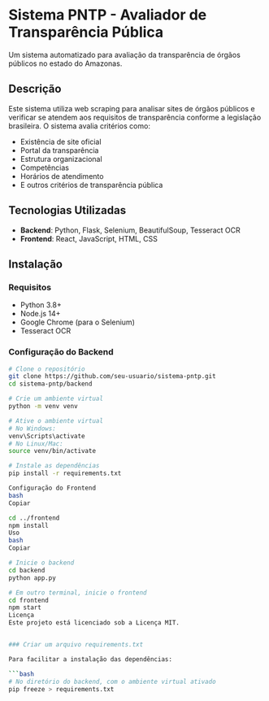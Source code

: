 # Sistema PNTP - Avaliador de Transparência Pública

Um sistema automatizado para avaliação da transparência de órgãos públicos no estado do Amazonas.

## Descrição

Este sistema utiliza web scraping para analisar sites de órgãos públicos e verificar se atendem aos requisitos de transparência conforme a legislação brasileira. O sistema avalia critérios como:

- Existência de site oficial
- Portal da transparência
- Estrutura organizacional
- Competências
- Horários de atendimento
- E outros critérios de transparência pública

## Tecnologias Utilizadas

- **Backend**: Python, Flask, Selenium, BeautifulSoup, Tesseract OCR
- **Frontend**: React, JavaScript, HTML, CSS

## Instalação

### Requisitos

- Python 3.8+
- Node.js 14+
- Google Chrome (para o Selenium)
- Tesseract OCR

### Configuração do Backend

```bash
# Clone o repositório
git clone https://github.com/seu-usuario/sistema-pntp.git
cd sistema-pntp/backend

# Crie um ambiente virtual
python -m venv venv

# Ative o ambiente virtual
# No Windows:
venv\Scripts\activate
# No Linux/Mac:
source venv/bin/activate

# Instale as dependências
pip install -r requirements.txt

Configuração do Frontend
bash
Copiar

cd ../frontend
npm install
Uso
bash
Copiar

# Inicie o backend
cd backend
python app.py

# Em outro terminal, inicie o frontend
cd frontend
npm start
Licença
Este projeto está licenciado sob a Licença MIT.


### Criar um arquivo requirements.txt

Para facilitar a instalação das dependências:

```bash
# No diretório do backend, com o ambiente virtual ativado
pip freeze > requirements.txt